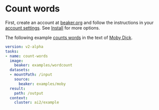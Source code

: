 # Count words

First, create an account at [beaker.org](https://beaker.org) and follow the instructions in your [account settings](https://beaker.org/user). See [Install](../first/install.md) for more options.

The following example [counts words](https://beaker.org/im/im_qbjvcda1sed7) in the text of [Moby Dick](https://beaker.org/ds/ds_1hz9k6sgxi0a).

```yaml
version: v2-alpha
tasks:
- name: count-words
  image: 
    beaker: examples/wordcount
  datasets:
  - mountPath: /input
    source:
      beaker: examples/moby
  result:
    path: /output
  context:
    cluster: ai2/example
```

